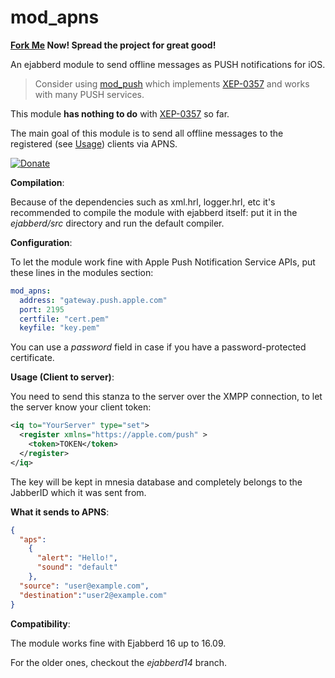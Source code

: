 mod_apns
====

**[Fork Me](https://github.com/mrDoctorWho/ejabberd_mod_apns/fork) Now! Spread the project for great good!**

An ejabberd module to send offline messages as PUSH notifications for iOS.

> Consider using [mod_push](https://github.com/royneary/mod_push) which implements [XEP-0357](http://xmpp.org/extensions/xep-0357.html) and works with many PUSH services.

This module **has nothing to do** with [XEP-0357](http://xmpp.org/extensions/xep-0357.html) so far.

The main goal of this module is to send all offline messages to the registered (see [Usage](#Usage)) clients via APNS.

[![Donate](https://www.paypalobjects.com/en_US/i/btn/btn_donate_LG.gif)](https://www.paypal.com/cgi-bin/webscr?cmd=_donations&business=Y6TWGNS5GBQ84&lc=US&currency_code=USD&bn=PP%2dDonationsBF%3abtn_donate_LG%2egif%3aNonHosted)

**Compilation**:

Because of the dependencies such as xml.hrl, logger.hrl, etc it's recommended to compile the module with ejabberd itself: put it in the *ejabberd/src* directory and run the default compiler.

**Configuration**:

To let the module work fine with Apple Push Notification Service APIs, put these lines in the modules section:

```yaml
mod_apns:
  address: "gateway.push.apple.com"
  port: 2195
  certfile: "cert.pem"
  keyfile: "key.pem"
```
You can use a *password* field in case if you have a password-protected certificate.

**<a name="Usage"></a>Usage (Client to server)**:

You need to send this stanza to the server over the XMPP connection, to let the server know your client token:
```xml
<iq to="YourServer" type="set">
  <register xmlns="https://apple.com/push" >
    <token>TOKEN</token>
  </register>
</iq>
```

The key will be kept in mnesia database and completely belongs to the JabberID which it was sent from.

**What it sends to APNS**:
```json
{
  "aps":
    {
      "alert": "Hello!",
      "sound": "default"
    }, 
  "source": "user@example.com",
  "destination":"user2@example.com"
}
```

**Compatibility**:

The module works fine with Ejabberd 16 up to 16.09.

For the older ones, checkout the *ejabberd14* branch.
